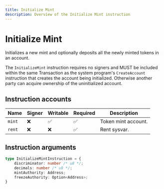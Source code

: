 ```yaml
---
title: Initialize Mint
description: Overview of the Initialize Mint instruction
---
```


# Initialize Mint

Initializes a new mint and optionally deposits all the newly minted
tokens in an account.

The `InitializeMint` instruction requires no signers and MUST be
included within the same Transaction as the system program's
`CreateAccount` instruction that creates the account being initialized.
Otherwise another party can acquire ownership of the uninitialized account.

## Instruction accounts

| Name   | Signer | Writable | Required | Description         |
| ------ | ------ | -------- | -------- | ------------------- |
| `mint` | ❌      | ✅        | ✅        | Token mint account. |
| `rent` | ❌      | ❌        | ✅        | Rent sysvar.        |

## Instruction arguments

```ts
type InitializeMintInstruction = {
    discriminator: number /* u8 */;
    decimals: number /* u8 */;
    mintAuthority: Address;
    freezeAuthority: Option<Address>;
}
```